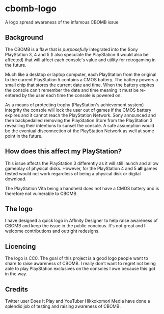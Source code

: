 # cbomb-logo
A logo spread awareness of the infamous CBOMB issue

## Background

The CBOMB is a flaw that is *purposefully* integrated into the Sony PlayStation 3, 4 and 5 (I also speculate the PlayStation 6 would also be affected) that will affect each console's value and utility for retrogaming in the future.

Much like a desktop or laptop computer, each PlayStation from the original to the current PlayStation 5 contains a CMOS battery. The battery powers a small chip that stores the current date and time. When the battery expires the console can't remember the date and time meaning it must be re-entered by the user each time the console is powered on.

As a means of protecting trophy (PlayStation's achievement system) integrity the console will lock the user out of games if the CMOS battery expires and it cannot reach the PlayStation Network. Sony announced and then backpedalled removing the PlayStation Store from the PlayStation 3 revealling their intentions to sunset the console. A safe assumption would be the eventual disconnection of the PlayStation Network as well at some point in the future.

## How does this affect my PlayStation?

This issue affects the PlayStation 3 differently as it will still launch and allow gameplay of physical disks. However, for the PlayStation 4 and 5 **all** games tested would not work regardless of being a physical disk or digital download.

The PlayStation Vita being a handheld does not have a CMOS battery and is therefore not vulnerable to CBOMB.

## The logo

I have designed a quick logo in Affinity Designer to help raise awareness of CBOMB and keep the issue in the public concious. It's not great and I welcome contributions and outright redesigns.

## Licencing

The logo is CC0. The goal of this project is a good logo people want to share to raise awareness of CBOMB. I really don't want to regret not being able to play PlayStation exclusives on the consoles I own because this got in the way.

## Credits

Twitter user Does It Play and YouTuber Hikkokomori Media have done a splendid job of testing and raising awareness of CBOMB.